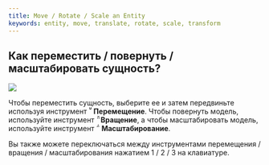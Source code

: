 ```yaml
---
title: Move / Rotate / Scale an Entity
keywords: entity, move, translate, rotate, scale, transform
---
```


## Как переместить / повернуть / масштабировать сущность?

<img src="https://s3-eu-west-1.amazonaws.com/static.playcanvas.com/instructions/transform.gif"/>

Чтобы переместить сущность, выберите ее и затем передвиньте используя инструмент **<span class="font-icon">&#57617;</span> Перемещение**. Чтобы повернуть модель, используйте инструмент **<span class="font-icon">&#57619;</span>Вращение**, а чтобы масштабировать модель, используйте инструмент  **<span class="font-icon">&#57618;</span> Масштабирование**.

Вы также можете переключаться между инструментами перемещения / вращения / масштабирования нажатием 1 / 2 / 3 на клавиатуре.

